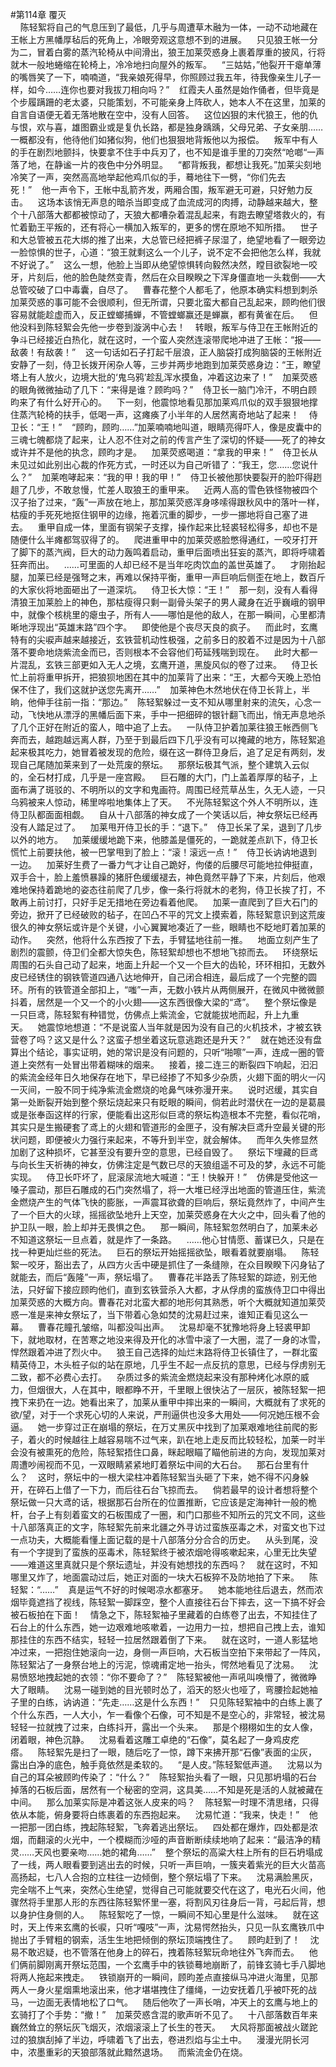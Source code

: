 #第114章 覆灭<br />    陈轻絮将自己的气息压到了最低，几乎与周遭草木融为一体，一动不动地藏在王帐上方黑幡厚毡后的死角上，冷眼旁观这意想不到的进展。    只见狼王帐一分为二，冒着白雾的蒸汽轮椅从中间滑出，狼王加莱荧惑身上裹着厚重的披风，行将就木一般地蜷缩在轮椅上，冷冷地扫向屋外的叛军。    “三姑姑，”他裂开干瘪单薄的嘴唇笑了一下，喃喃道，“我亲娘死得早，你照顾过我五年，待我像亲生儿子一样，如今……连你也要对我拔刀相向吗？”    红霞夫人虽然是始作俑者，但毕竟是个步履蹒跚的老太婆，只能策划，不可能亲身上阵砍人，她本人不在这里，加莱的自言自语便无着无落地散在空中，没有人回答。    这位凶狠的末代狼王，他的仇与恨，欢与喜，雄图霸业或是复仇长路，都是独身踽踽，父母兄弟、子女亲朋……一概都没有，他待他们如猪似狗，他们也狠狠地背叛他以为报偿。    叛军中有人的手在剧烈地颤抖，快要拿不住手中兵刃了，也不知是谁手里的刀突然“呛啷“一声落了地，在静谧一片的夜色中分外明显。    “都背叛我，都想让我死。”加莱尖刻地冷笑了一声，突然高高地举起他鸡爪似的手，蓦地往下一劈，“你们先去死！”    他一声令下，王帐中乱箭齐发，两厢合围，叛军避无可避，只好勉力反击。    这场本该悄无声息的暗杀当即变成了血流成河的肉搏，动静越来越大，整个十八部落大都都被惊动了，天狼大都嘈杂着混乱起来，有跑去瞭望塔救火的，有忙着勤王平叛的，还有将心一横加入叛军的，更多的愣在原地不知所措。    世子和大总管被五花大绑的推了出来，大总管已经把裤子尿湿了，绝望地看了一眼旁边一脸惊惧的世子，心道：“狼王就剩这么一个儿子，说不定不会把他怎么样，我就不好说了。”    这么一想，他脸上当即从绝望惊惧转向毅然决然，瞠目欲裂地一咬牙，片刻后，他的脸色陡然变青，然后在众目睽睽之下浑身僵直地一头栽倒——大总管咬破了口中毒囊，自尽了。    曹春花整个人都毛了，他原本确实料想到刺杀加莱荧惑的事可能不会很顺利，但无所谓，只要北蛮大都自己乱起来，顾昀他们很容易就能趁虚而入，反正螳螂捕蝉，不管螳螂赢还是蝉赢，都有黄雀在后。    但他没料到陈轻絮会先他一步卷到漩涡中心去！    转眼，叛军与侍卫在王帐附近的争斗已经接近白热化，就在这时，一个蛮人突然连滚带爬地冲进了王帐：“报——敌袭！有敌袭！”    这一句话如石子打起千层浪，正人脑袋打成狗脑袋的王帐附近安静了一刻，侍卫长拨开闲杂人等，三步并两步地跑到加莱荧惑身边：“王，瞭望塔上有人放火，边境大批的‘鬼乌鸦’趁乱浑水摸鱼，冲着这边来了！”    加莱荧惑的眼角微微抽动了几下：“来得是谁？顾昀吗？”    侍卫长一脑门冷汗，不明白顾昀来了有什么好开心的。    下一刻，他震惊地看见那加莱鸡爪似的双手狠狠地撑住蒸汽轮椅的扶手，低喝一声，这瘫痪了小半年的人居然离奇地站了起来！    侍卫长：“王！”    “顾昀，顾昀……”加莱喃喃地叫道，眼睛亮得吓人，像是皮囊中的三魂七魄都烧了起来，让人忍不住对之前的传言产生了深切的怀疑——死了的神女或许并不是他的执念，顾昀才是。    加莱荧惑喝道：“拿我的甲来！”    侍卫长从未见过如此别出心裁的作死方式，一时还以为自己听错了：“我王，您……您说什么？”    加莱咆哮起来：“我的甲！我的甲！”    侍卫长被他那快要裂开的脸吓得趔趄了几步，不敢怠慢，忙差人取狼王的重甲来。    近两人高的雪色铁怪物被四个汉子抬了过来，“轰”一声放在地上，那加莱荧惑浑身哆嗦得跟秋风中的落叶一样，枯瘦的手死死地抠住钢甲的边缘，拖着沉重的脚步，一步一挪地将自己塞了进去。    重甲自成一体，里面有钢架子支撑，操作起来比轻裘轻松得多，却也不是随便什么半瘫都驾驭得了的。    爬进重甲中的加莱荧惑脸憋得通红，一咬牙打开了脚下的蒸汽阀，巨大的动力轰鸣着启动，重甲后面喷出狂妄的蒸汽，即将呼啸着狂奔而出。    ……可里面的人却已经不是当年吃肉饮血的盖世英雄了。    才刚抬起腿，加莱已经是强弩之末，再难以保持平衡，重甲一声巨响后侧歪在地上，数百斤的大家伙将地面砸出了一道深坑。    侍卫长大惊：“王！”    那一刻，没有人看得清狼王加莱脸上的神色，那枯瘦得只剩一副骨头架子的男人藏身在近乎巍峨的钢甲中，就像个核桃里的瘪虫子，所有人——哪怕是他的敌人，在那一瞬间，心里都清晰地浮现出“英雄末路”四个字。    即使他是个丧尽天良的疯子。    而此时，玄鹰特有的尖唳声越来越接近，玄铁营机动性极强，之前多日的胶着不过是因为十八部落不要命地烧紫流金而已，否则根本不会容他们苟延残喘到现在。    此时大都一片混乱，玄铁三部更如入无人之境，玄鹰开道，黑旋风似的卷了过来。    侍卫长忙上前将重甲拆开，把狼狈地困在其中的加莱背了出来：“王，大都今天晚上恐怕保不住了，我们这就护送您先离开……”    加莱神色木然地伏在侍卫长背上，半晌，他伸手往前一指：“那边。”    陈轻絮躲过一支不知从哪里射来的流矢，心念一动，飞快地从漂浮的黑幡后面下来，手中一把细碎的银针翻飞而出，悄无声息地杀了几个正好在附近的蛮人，暗中追了上去。    一队侍卫护着加莱往狼王帐西侧飞奔而去，越跑越远离人群，乃至于到最后四下几乎没有可以掩藏的地方，陈轻絮追起来极其吃力，她冒着被发现的危险，缀在这一群侍卫身后，追了足足有两刻，发现自己尾随加莱来到了一处荒废的祭坛。    那祭坛极其气派，整个建筑入云似的，全石材打成，几乎是一座宫殿。    巨石雕的大门，门上盖着厚厚的毡子，上面布满了斑驳的、不明所以的文字和鬼画符。周围已经荒草丛生，久无人迹，一只乌鸦被来人惊动，稀里哗啦地集体上了天。    不光陈轻絮这个外人不明所以，连侍卫队都面面相觑。    自从十八部落的神女成了一个笑话以后，神女祭坛已经再没有人踏足过了。    加莱甩开侍卫长的手：“退下。”    侍卫长呆了呆，退到了几步以外的地方。    加莱缓缓地跪下来，他膝盖是僵死的，一跪就差点趴下，侍卫长慌忙上前要扶他，被一巴掌甩到了脸上：“滚！滚远一点！”    侍卫长讷讷地退到一边。    加莱好生费了一番力气才让自己跪好，佝偻的后腰尽可能地拉伸挺直，双手合十，脸上羞愤暴躁的猪肝色缓缓褪去，神色竟然平静了下来，片刻后，他艰难地保持着跪地的姿态往前爬了几步，像一条行将就木的老狗，侍卫长挨了打，不敢再上前讨打，只好手足无措地在旁边看着他爬。    加莱一直爬到了巨大石门的旁边，掀开了已经破败的毡子，在凹凸不平的咒文上摸索着，陈轻絮意识到这荒废很久的神女祭坛或许是个关键，小心翼翼地凑近了一些，眼睛也不眨地盯着加莱的动作。    突然，他将什么东西按了下去，手臂猛地往前一推。    地面立刻产生了剧烈的震颤，侍卫们全都大惊失色，陈轻絮却想也不想地飞掠而去。    环绕祭坛周围的石头自己动了起来，地面上升起一个又一个巨大的齿轮，环环相扣，无数外皮已经锈住的钢铁管道四通八达地伸开，自己闭合相连，最后成了一个完整的圆环。所有的铁管道全部扣上，“嗤”一声，无数小铁片从两侧展开，在微风中微微颤抖着，居然是一个又一个的小火翅——这东西很像大梁的“鸢”。    整个祭坛像是一只巨鸢，陈轻絮有种错觉，仿佛点上紫流金，它就能拔地而起，升上九重天。    她震惊地想道：“不是说蛮人当年就是因为没有自己的火机技术，才被玄铁营卷了吗？这又是什么？这蛮子想坐着这玩意逃跑还是升天？”    就在她还没有盘算出个结论，事实证明，她的常识是没有问题的，只听“啪嚓”一声，连成一圈的管道上突然有一处冒出带着糊味的烟来。    接着，接二连三的断裂四下响起，汩汩的紫流金经年日久地保存在地下，早已经掺了不知多少杂质，火翅下面的明火一闪一灭间，一股不同于纯净紫流金燃烧的呛鼻气味弥漫开来。    说时迟缓，其实自第一处断裂开始到整个祭坛烧起来只有眨眼的瞬间，倘若此时潜伏在一边的是葛晨或是张奉函这样的行家，便能看出这形似巨鸢的祭坛构造根本不完整，看似花哨，其实只是生搬硬套了鸢上的火翅和管道形的金匣子，没有解决巨鸢升空最关键的形状问题，即便被火力强行来起来，不等升到半空，就会解体。    而年久失修显然加剧了这种损坏，它甚至没有要升空的意思，已经自毁了。    祭坛下埋藏的巨鸢与向长生天祈祷的神女，仿佛注定是气数已尽的天狼组遥不可及的梦，永远不可能实现。    侍卫长吓坏了，屁滚尿流地大喊道：“王！快躲开！”    仿佛是受他这一嗓子震动，那巨石雕成的石门突然塌了，将一大堆已经浮出地面的管道压住，紫流金燃烧产生的气体飞快的膨胀，一声震耳欲聋的巨响后，祭坛竟然炸了，中间产生了一个巨大的火球，摇摇欲坠地升上天空，加莱荧惑身在大火之中，回头看了他的护卫队一眼，脸上却并无畏惧之色。    那一瞬间，陈轻絮忽然明白了，加莱未必不知道这祭坛一旦点着，就是炸了一条路。    ……他心甘情愿、蓄谋已久，只是在找一种更灿烂些的死法。    巨石的祭坛开始摇摇欲坠，眼看着就要崩塌。    陈轻絮一咬牙，豁出去了，从四方火舌中硬是抓住了一条缝隙，在众目睽睽下闪身钻了就能去，而后“轰隆”一声，祭坛塌了。    曹春花半路丢了陈轻絮的踪迹，别无他法，只好留下接应顾昀他们，直到玄铁营杀入大都，才从俘虏的蛮族侍卫口中得出加莱荧惑的大概方向。曹春花对北蛮大都的地形何其熟悉，听个大概就知道加莱荧惑一准是来神女祭坛了，当下带着心急如焚的沈易赶过来，谁知正看见这么一幕。    曹春花瞳孔皱缩，叫都没叫出声。    沈易却毫不犹豫地将身上轻裘甲卸下，就地取材，在苦寒之地没来得及开化的冰雪中滚了一大圈，混了一身的冰雪，悍然跟着冲进了烈火中。    狼王自己选择的灿烂末路将侍卫长镇住了，一群北蛮精英侍卫，木头桩子似的站在原地，几乎生不起一点反抗的意思，已经与俘虏别无二致，都不必费心去打。    杂质过多的紫流金燃烧起来没有那种烤化冰原的威力，但烟很大，人在其中，眼都睁不开，千里眼上很快沾了一层灰，被陈轻絮一把拽下来扔在一边。她看出来了，加莱从重甲中摔出来的一瞬间，大概就有了求死的欲/望，对于一个求死心切的人来说，严刑逼供也没多大用处——何况她压根不会逼。    她一步穿过正在崩塌的祭坛，在万丈黑灰中找到了加莱艰难地往前爬的影子，着火的时候越往上越容易喘不过气来，趴在地上走反而比较轻松，加莱一时半会没有被熏死的危险，陈轻絮捂住口鼻，眯起眼瞄了瞄他前进的方向，发现加莱对周遭吵闹视而不见，一双眼睛紧紧地盯着祭坛中间的大石台。    那石台里有什么？    这时，祭坛中的一根大梁柱冲着陈轻絮当头砸了下来，她不得不闪身躲开，在碎石上借了一下力，而后往石台飞掠而去。    倘若最早的设计者想将整个祭坛做一只大鸢的话，根据那石台所在的位置推断，它应该是定海神针一般的桅杆，台子上有刻着蛮文的石板围成了一圈，和门口那些不知所云的咒文不同，这些十八部落真正的文字，陈轻絮先前来北疆之外寻访过蛮族巫毒之术，对蛮文也下过一点功夫，大概能看懂上面记载的是十八部落分分合合的历史。    从头到尾，没有一个字提到了蛮族的巫毒术，陈轻絮终于被浓烟呛得咳嗽起来，心里无比失望——难道这里真就只是个祭坛遗址，并没有她想找的东西吗？    就在这时，不知哪里又炸了，地面震动过后，她正对面的一块大石板猝不及防地拍了下来。    陈轻絮：“……”    真是运气不好的时候喝凉水都塞牙。    她本能地往后退去，然而浓烟毕竟遮挡了视线，陈轻絮一脚踩空，整个人直接往石台下摔去，这一下搞不好会被石板拍在下面！    情急之下，陈轻絮袖子里藏着的白练卷了出去，不知挂住了石台上的什么东西，她一边艰难地咳嗽着，一边用力一拉，想把自己拽上去，谁知那挂住的东西不结实，轻轻一拉居然跟着倒了下来。    就在这时，一道人影猛地冲过来，一把抱住她滚向一边，身侧一声巨响，大石板当空拍下来带起了一阵风，陈轻絮沾了一身祭台地上的污泥，惊魂甫定地一抬头，愕然地看见了沈易。    沈易愤怒地拽起她的衣领：“你不要命了？”    陈轻絮被他一声吼叫唤懵了，微微睁大了眼睛。    沈易一碰到她的目光顿时怂了，滔天的怒火也哑了，弯腰捡起她袖子里的白练，讷讷道：“先走……这是什么东西！”    只见陈轻絮袖中的白练上裹了个什么东西，一人大小，乍一看像个石像，可不知是不是空心的，非常轻，被沈易轻轻一拉就拽了过来，白练抖开，露出一个头来。    那是个栩栩如生的女人像，闭着眼，神色沉静。    沈易看着这雕工卓绝的“石像”，莫名起了一身鸡皮疙瘩。    陈轻絮先是扫了一眼，随后吃了一惊，蹲下来拂开那“石像”表面的尘灰，露出白净的底色，触手竟依然是柔软的。    “是人皮。”陈轻絮低声道。    沈易以为自己的耳朵被顾昀传染了：“什么？”    陈轻絮抬头看了一眼，只见那坍塌的石台掉落的石板后面，居然有一个秘密的空洞，这具美……不知是死是活的人就被藏在中间。    那么加莱实际是冲着这张人皮来的吗？    陈轻絮一时理不清思绪，只得依从本能，俯身要将白练裹着的东西抱起来。    沈易忙道：“我来，快走！”    他一把那一团白练，拽起陈轻絮，飞奔着逃出祭坛。    四处都在爆炸，四处都是浓烟，而翻滚的火光中，一个模糊而沙哑的声音断断续续地响了起来：“最洁净的精灵……天风也要亲吻……她的裙角……”    整个祭坛的高粱大柱上所有的巨石坍塌成了一线，两人眼看要到逃出去的时候，只听一声巨响，一簇夹着紫光的巨大火苗高高扬起，七八人合抱的立柱往一边倾倒，整个祭坛塌了下来。    沈易满脸黑灰，完全喘不上气来，突然心生绝望，觉得自己可能就要交代在这了，电光石火间，他骤然将手里那人形的东西往陈轻絮怀里一塞，将割风刃往身后一背，弓起后背，想以身护住身侧的人。    陈轻絮吃了一惊，一瞬间不知心里是什么滋味。    就在这时，天上传来玄鹰的长唳，只听“嘎吱”一声，沈易愕然抬头，只见一队玄鹰铁爪中抛出了手臂粗的钢索，活生生地把倾倒的祭坛顶端拽住了。    顾昀赶到了！    沈易不敢迟疑，也不管落在他身上的碎石，拽着陈轻絮玩命地往外飞奔而去。    他们俩前脚刚离开祭坛范围，一个玄鹰手中的铁锁蓦地崩断了，前锋玄骑七手八脚地将两人拖起来拽走。    铁锁崩开的一瞬间，顾昀差点直接纵马冲进火海里，见那两人一身火星烟熏地滚出来，他才堪堪拽住了缰绳，一边安抚着几乎被吓死的战马，一边面无表情地松了口气。    随后他吹了一声长哨，冲天上的玄鹰与地上的玄骑打了个手势：“撤！”    加莱荧惑含混的歌声听不见了。    十八部落数百年来巍然耸立的祭坛灰飞烟灭，浓烟滚滚上了长生的苍天。    大风将那面被战火蹉跎过的狼旗刮掉了半边，呼啸着飞了出去，卷进烈焰与尘土中。    漫漫光阴长河中，浓墨重彩的天狼部落就此黯然退场。    而紫流金仍在烧。